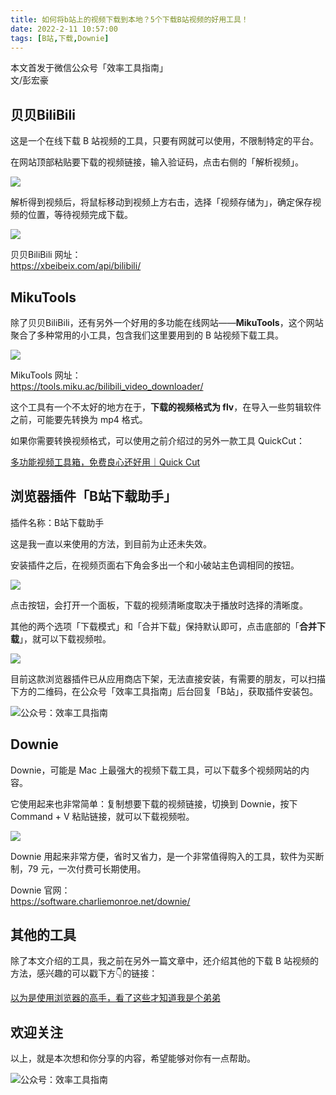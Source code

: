 ```yaml
---
title: 如何将b站上的视频下载到本地？5个下载B站视频的好用工具！                              
date: 2022-2-11 10:57:00               
tags: [B站,下载,Downie]                                                                                   
--- 
```


本文首发于微信公众号「效率工具指南」   
文/彭宏豪     

## 贝贝BiliBili

这是一个在线下载 B 站视频的工具，只要有网就可以使用，不限制特定的平台。 

在网站顶部粘贴要下载的视频链接，输入验证码，点击右侧的「解析视频」。  

![](https://article-picbed-1302715071.cos.ap-guangzhou.myqcloud.com/2022/02/11/16445897825726.jpg)

解析得到视频后，将鼠标移动到视频上方右击，选择「视频存储为」，确定保存视频的位置，等待视频完成下载。  

![](https://article-picbed-1302715071.cos.ap-guangzhou.myqcloud.com/2022/02/11/16445898557084.jpg)

贝贝BiliBili 网址：  
https://xbeibeix.com/api/bilibili/

## MikuTools

除了贝贝BiliBili，还有另外一个好用的多功能在线网站——**MikuTools**，这个网站聚合了多种常用的小工具，包含我们这里要用到的 B 站视频下载工具。  

![](https://article-picbed-1302715071.cos.ap-guangzhou.myqcloud.com/2022/02/11/16445905220528.jpg)

MikuTools 网址：   
https://tools.miku.ac/bilibili_video_downloader/  

这个工具有一个不太好的地方在于，**下载的视频格式为 flv**，在导入一些剪辑软件之前，可能要先转换为 mp4 格式。  

如果你需要转换视频格式，可以使用之前介绍过的另外一款工具 QuickCut：  

[多功能视频工具箱，免费良心还好用｜Quick Cut](https://mp.weixin.qq.com/s?__biz=MzAxMjY0NTY5OA==&mid=2649919194&idx=1&sn=d51a53be3d5bdcb2f1c520800d55810e&chksm=83a88af7b4df03e137de5e218348c7f0cf34408d502605574b7ef859b28e4530b4c0dc8d37c4&token=855337760&lang=zh_CN#rd)       

## 浏览器插件「B站下载助手」     

插件名称：B站下载助手

这是我一直以来使用的方法，到目前为止还未失效。

安装插件之后，在视频页面右下角会多出一个和小破站主色调相同的按钮。  

![](https://article-picbed-1302715071.cos.ap-guangzhou.myqcloud.com/2022/02/11/16445814939730.jpg)

点击按钮，会打开一个面板，下载的视频清晰度取决于播放时选择的清晰度。

其他的两个选项「下载模式」和「合并下载」保持默认即可，点击底部的「**合并下载**」，就可以下载视频啦。  

![](https://article-picbed-1302715071.cos.ap-guangzhou.myqcloud.com/2022/02/11/16445850605450.jpg)

目前这款浏览器插件已从应用商店下架，无法直接安装，有需要的朋友，可以扫描下方的二维码，在公众号「效率工具指南」后台回复「B站」，获取插件安装包。        

![公众号：效率工具指南](https://article-picbed-1302715071.cos.ap-guangzhou.myqcloud.com/2021/05/28/gong-zhong-hao-wei-bu-er-wei-ma-dailogo.png)     


## Downie

Downie，可能是 Mac 上最强大的视频下载工具，可以下载多个视频网站的内容。  

它使用起来也非常简单：复制想要下载的视频链接，切换到 Downie，按下 Command + V 粘贴链接，就可以下载视频啦。   

![](https://article-picbed-1302715071.cos.ap-guangzhou.myqcloud.com/2022/02/11/16445865620008.jpg)

Downie 用起来非常方便，省时又省力，是一个非常值得购入的工具，软件为买断制，79 元，一次付费可长期使用。  

Downie 官网：  
https://software.charliemonroe.net/downie/

## 其他的工具  

除了本文介绍的工具，我之前在另外一篇文章中，还介绍其他的下载 B 站视频的方法，感兴趣的可以戳下方👇的链接：

[以为是使用浏览器的高手，看了这些才知道我是个弟弟](https://mp.weixin.qq.com/s?__biz=MzAxMjY0NTY5OA==&mid=2649908756&idx=1&sn=3b0d554a0cb7e228adb3b21fdc2eab1d&chksm=83a86239b4dfeb2f2a9aa85501bd61ed373070a802baee26f51d92faa2e963b21a9189b114a5&token=855337760&lang=zh_CN#rd)    


## 欢迎关注     

以上，就是本次想和你分享的内容，希望能够对你有一点帮助。     

![公众号：效率工具指南](https://article-picbed-1302715071.cos.ap-guangzhou.myqcloud.com/2021/05/28/gong-zhong-hao-wei-bu-er-wei-ma-dailogo.png)     


